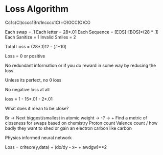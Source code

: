 # Loss Algorithm

Cc1c(Cl)cccc1Brc1ncccc1C(=O)OCC(O)CO

Each swap = .1
Each letter = 28*.01
Each Sequence = [EOS]-[BOS]*(28 * .1)
Each Sanitize = 1
Invalid Smiles = 2 

Total Loss = (28*.1)12 - (.1*10)

Loss = 0 or positive

No redundant information or if you do reward in some way by reducing the loss

Unless its perfect, no 0 loss

No negative loss at all

loss = 1 - 15*.01 - 2*.01

What does it mean to be close?

Br -> Next biggest/smallest in atomic weight ->  -?  ->  +
Find a metric of closeness for swaps based on chemistry
Proton count
Valence count / how badly they want to shed or gain an electron
carbon like carbon

Physics informed neural network


Loss = criteon(y,data) + (dx/dy - x~ + awdgw)**2
